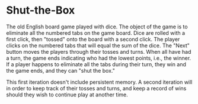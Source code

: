 # Shut-the-Box
The old English board game played with dice. 
The object of the game is to eliminate all the numbered tabs on the game board. 
Dice are rolled with a first click, then "tossed" onto the board with a second click. 
The player clicks on the numbered tabs that will equal the sum of the dice.
The "Next" button moves the players through their tosses and turns. 
When all have had a turn, the game ends indicating who had the lowest points, i.e., the winner.
If a player happens to eliminate all the tabs during their turn, they win and the game ends, and they can "shut the box."

This first iteration doesn't include persistent memory. A second iteration will in order to keep track of their tosses and turns, and keep a record of wins should they wish to continue play at another time.

